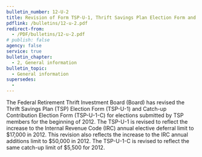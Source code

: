 ```yaml
---
bulletin_number: 12-U-2
title: Revision of Form TSP-U-1, Thrift Savings Plan Election Form and Form TSP-U-1-C, Catch-up Contribution Election Form
pdflink: /bulletins/12-u-2.pdf
redirect-from:
  - /PDF/bulletins/12-u-2.pdf
# publish: false
agency: false
service: true
bulletin_chapter:
  - 2, General information
bulletin_topic:
  - General information
supersedes:
  -
---
```


The Federal Retirement Thrift Investment Board (Board) has revised the Thrift Savings Plan
(TSP) Election Form (TSP-U-1) and Catch-up Contribution Election Form (TSP-U-1-C) for elections submitted by TSP members for the beginning of 2012. The TSP-U-1 is revised to reflect the increase to the Internal Revenue Code (IRC) annual elective deferral limit to $17,000 in 2012. This revision also reflects the increase to the IRC annual additions limit to $50,000 in 2012. The TSP-U-1-C is revised to reflect the same catch-up limit of $5,500 for 2012.
